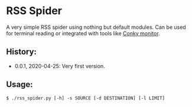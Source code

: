 # RSS Spider
A very simple RSS spider using nothing but default modules. Can be used for
terminal reading or integrated with tools like
[Conky monitor](https://github.com/brndnmtthws/conky).

## History:
* 0.0.1, 2020-04-25: Very first version.

## Usage:
```shell
$ ./rss_spider.py [-h] -s SOURCE [-d DESTINATION] [-l LIMIT]
```